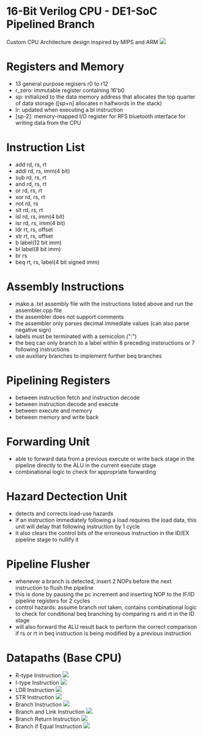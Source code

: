 # 16-Bit Verilog CPU - DE1-SoC Pipelined Branch
Custom CPU Architecture design inspired by MIPS and ARM
![](https://github.com/lhn1703/cpu_16bit/blob/main/documentation/pipelined_CPU.png)

# Registers and Memory
- 13 general purpose regisers r0 to r12
- r_zero: immutable register containing 16'b0
- sp: initialized to the data memory address that allocates the top quarter of data storage ([sp+n] allocates n halfwords in the stack) 
- lr: updated when executing a bl instruction
- [sp-2]: memory-mapped I/O register for RFS bluetooth interface for writing data from the CPU

# Instruction List 
- add 	rd, rs, rt
- addi	rd, rs, imm(4 bit)
- sub  	rd, rs, rt
-	and	  rd, rs, rt
-	or	  rd, rs, rt
-	xor 	rd, rs, rt
-	not	  rd, rs
-	slt	  rd, rs, rt             
-	lsl	  rd, rs, imm(4 bit)  
-	lsr	  rd, rs, imm(4 bit)
-	ldr	  rt, rs, offset
-	str	  rt, rs, offset 
-	b	    label(12 bit imm)
-	bl	  label(8 bit imm)  
-	br	  rs               
-	beq	  rt, rs, label(4 bit signed imm)

# Assembly Instructions
- make a .txt assembly file with the instructions listed above and run the assembler.cpp file
- the assembler does not support comments 
- the assembler only parses decimal immediate values (can also parse negative sign)
- labels must be terminated with a semicolon (":")
- the beq can only branch to a label within 8 preceding instsructions or 7 following instructions 
- use auxiliary branches to implement further beq branches

# Pipelining Registers
- between instruction fetch and instruction decode
- between instruction decode and execute
- between execute and memory
- between memory and write back

# Forwarding Unit
- able to forward data from a previous execute or write back stage in the pipeline directly to the ALU in the current execute stage
- combinational logic to check for appropriate forwarding

# Hazard Dectection Unit
- detects and corrects load-use hazards
- if an instruction immediately following a load requires the load data, this unit will delay that following instruction by 1 cycle
- it also clears the control bits of the erroneous instruction in the ID/EX pipeline stage to nullify it

# Pipeline Flusher
- whenever a branch is detected, insert 2 NOPs before the next instruction to flush the pipeline
- this is done by pausing the pc increment and inserting NOP to the IF/ID pipeline registers for 2 cycles
- control hazards: assume branch not taken, contains combinational logic to check for conditional beq branching by comparing rs and rt in the ID stage
- will also forward the ALU result back to perform the correct comparison if rs or rt in beq instruction is being modified by a previous instruction

# Datapaths (Base CPU)
- R-type Instruction
![](https://github.com/lhn1703/cpu_16bit/blob/main/documentation/r-type.png)
- I-type Instruction
![](https://github.com/lhn1703/cpu_16bit/blob/main/documentation/i-type.png)
- LDR Instruction
![](https://github.com/lhn1703/cpu_16bit/blob/main/documentation/ldr.png)
- STR Instruction
![](https://github.com/lhn1703/cpu_16bit/blob/main/documentation/str.png)
- Branch Instruction
![](https://github.com/lhn1703/cpu_16bit/blob/main/documentation/branch.png)
- Branch and Link Instruction
![](https://github.com/lhn1703/cpu_16bit/blob/main/documentation/bl.png)
- Branch Return Instruction
![](https://github.com/lhn1703/cpu_16bit/blob/main/documentation/br.png)
- Branch if Equal Instruction
![](https://github.com/lhn1703/cpu_16bit/blob/main/documentation/beq.png)

